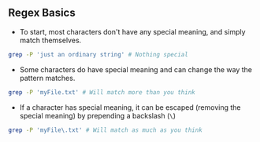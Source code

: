 ## Regex Basics

- To start, most characters don't have any special meaning, and simply match themselves.

```bash
grep -P 'just an ordinary string' # Nothing special
```

- Some characters do have special meaning and can change the way the pattern matches.

```bash
grep -P 'myFile.txt' # Will match more than you think
```

- If a character has special meaning, it can be escaped (removing the special meaning) by prepending a backslash (`\`)

```bash
grep -P 'myFile\.txt' # Will match as much as you think
```
